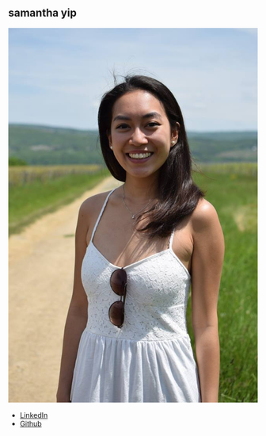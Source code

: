samantha yip
------------

![](photos/samantha-yip.jpg)

* [LinkedIn](www.linkedin.com/in/samantha-yip)
* [Github](https://github.com/samanthayip)
